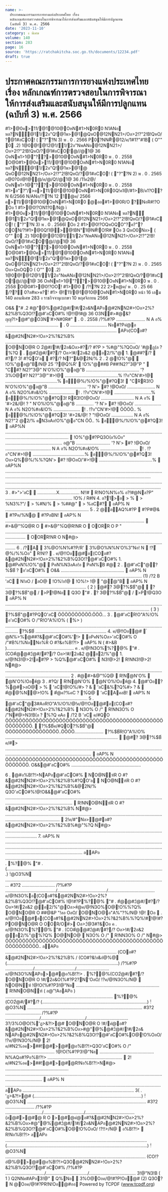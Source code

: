 ```yaml
---
name: >-
  ประกาศคณะกรรมการการยางแห่งประเทศไทย เรื่อง
  หลักเกณฑ์การตรวจสอบในการพิจารณาให้การส่งเสริมและสนับสนุนให้มีการปลูกแทน
  (ฉบับที่ 3) พ.ศ. 2566
date: '2023-11-10'
category: ง พิเศษ
volume: 140
section: 283
page: 16
source: 'https://ratchakitcha.soc.go.th/documents/12234.pdf'
draft: true
---
```


# ประกาศคณะกรรมการการยางแห่งประเทศไทย เรื่อง หลักเกณฑ์การตรวจสอบในการพิจารณาให้การส่งเสริมและสนับสนุนให้มีการปลูกแทน (ฉบับที่ 3) พ.ศ. 2566

#1>@0ค>11/@1@10@OหN#1>N0R0 N1ANอ หล?N์@11/2อ"Q!@1พ>@1@QหO@12NN21>/Oล>2!?"2!B!QหO/?@1#ลCO! ( "?"?N 3) พ . 0 . 2566 P0?NN#็!@12/ค/1#1?"#1B ( O"" 0 .2) 1@0@!@12ํ@1/1/2อ"NพANอ@12NN21>/ Oล>2!?"2!B!QหO/?@1#ลCO!@//@1@ 36 OหNพ1>1@"??>@10@OหN#1>N0R0 พ . 0 . 2558 O@0#1>@0ค>11/@1@10@OหN#1>N0R0 N1ANอ หล?N์@11/2อ"Q!@1พ>@1@ QหO@12NN21>/Oล>2!?"2!B!QหO/?@1#ลCO! ( "?"?N 2) พ . 0 . 2565 อ@0?0อํ@!@@/ค/@/Q!/@1@ 36 /11ค2@/ OหNพ1>1@"??>@10@OหN#1>N0R0 พ . 0 . 2558 #1>อ"?"/>ค>11/@1@10@OหN#1>N0R0Q!ค1@/#1>B/ค1?O?N 6/2566 N/ANอ/?!?N 12 1@ค/ 2566 ค>11/@1@10@OหN#1>N0R0 @ออ#1>@0R/O ?NอR#!?O Oอ 1 #1>@0!?ON1?0/N@ ì #1>@0ค>11/@1@10@OหN#1>N0R0 N1ANอ หล?N์ @11/2อ"Q!@1พ>@1@QหO@12NN21>/Oล>2!?"2!B!QหO/?@1#ลCO! ( "?"?N 3) พ . 0 . 2566î Oอ 2 #1>@0!?OQหOQO"?ค?"?OON/?!#1>@0Q!1@>@!BN"1@N#็!O!R# Oอ 3 QหO0Nล> ( O"" 0 .2) 1@0@!@12ํ@1/1/2อ"NพANอ@12NN21>/Oล>2!?"2!B! QหO/?@1#ลCO!@//@1@ 36 OหNพ1>1@"??>@10@OหN#1>N0R0 พ . 0 . 2558 O@0#1>@0ค>11/@1@10@OหN#1>N0R0 N1ANอ หล?N์@11/2อ"Q!@1พ>@1@ QหO@12NN21>/Oล>2!?"2!B!QหO/?@1#ลCO! ( "?"?N 2) พ . 0 . 2565 Oล>QหOQO ( O"" 0 .2) 1@0@!@12ํ@1/1/2อ"NพANอ@12NN21>/Oล>2!?"2!B!QหO/?@1#ลCO!@//@1@ 36 OหNพ1>1@"??>@10@OหN#1>N0R0 พ . 0 . 2558 O@0#1>@0!?OO! #1>@0  /?!?N 22 2>ห@ค/ พ . 0 . 25 66 /?? 0?ล#พ>พ?!์ #1> @!11/@1@10@OหN#1>N0R0 หน้า 16 เลม 140 ตอนพิเศษ 283 ง ราชกิจจานุเบกษา 10 พฤศจิกายน 2566

O&& "# .2 #@"@%@#2ํ@#/!#/2อ&NAPอ@#2NN2#>!Oล>2%?&2%B%Q3O!?@#'ลCO#% !@!!@!#@ 36 O3N#>#@&?ญญ?!>@#"@O3N'#>N#0R#"  . 0 . 2558 /?%#?P ....................... N A อ% ..........................................  . 0 ............................. Nล#?Pคํ@อ ........................................................................................ APอ(COอ#?&@#2NN2#>!Oล>2%?&2%B% ....................................................................................................... O@NO@R O 2ํ@#/!#/2อ&Oล>#?/? #?P > %#@"%?QOลO/ '#@ฏ(ล ? %?Q  . @#2ํ@#/#?/? Oล>!#/2อ&2 @อ2/%"@ 1. @##?/?  #?/? 3! #?QO'ล  #?/? N?"&@2N/% 2 . 2 @!O%"@  !O%"@อ@"B/N@ 25 '?@Q%R'  !O%"@##B P##!N2?"3@"P "  "C#? N2?"3@" N'O%!O%"@อ@"B .......................................... '? 3%O@#? N2?"3@"'#>!@ ..........................................% !?อ"CN'#>!@ .........................................% อํ@%/%!O%"@#?Q3!  "CRR3!O N'O%!O%"@อ@"B .............................. '? N'> #? !@OลO/ ...................... N A อ% N2O%#อ&!O% .................... ! . !?อ"CN'#>!@ .............................% อํ@%/%!O%"@#?Q3! RR3!O!@OลO/ .......................... N A อ%  '#>2&/@! ? " N'O%!O%"@อ@"B .............. '? N'> #? !@OลO/ ..................... N A อ% N2O%#อ&!O% ..................... ! . !?อ"CN'#>!@ ÖÖÖÖ.. % อํ@%/%!O%"@#?Q3! '#>2&/@! ? "!@OลO/ ................. N A อ% N2?"2 @2/% คN3ลAอ!O%"@อ"CN ÖÖ.. % อํ@%/%!O%"@#?Q3!  อAP%N ..............................................................................................................................................................................  !O%"@#?PQ3O(ล%Oอ" ............................................. อ@"B ........................... '? N'> #? !@OลO/ .................................... N A อ% N2O%#อ&!O% .............................. ! . !?อ"CN'#>!@ .........................................% อํ@%/%!O%"@#?Q3! Oล>Q%ํ@%/%%?QN'> #? !@OลO/'#>!@ ..........................................%  อAP%N ............................................................................................................................................................................................................................................... ....................................................................................................................................................................................................................................................... 3 . #>">'ลC  ...............X................ N!!#  R!NO%N%อ% อ?!#@Nล?P" ..................................................... !O% / R#N 4. ล?1>อ > %  > %N3%?"/  > %#N/%  > %##@"  > %ลC#?  อAP% N .................................................................. 5 . 2 @อAQ%#?P  #?P#@&  #?Pค/%N@  #?PลBN!  อAP% N ..............................................................................................................  #>&@"%ํQ@R O  #>&@"%ํQ@R!NR O  OORR O P " ............................................................................................................................................  OORR!NR O N#@> .................................................................................................................................... 6 . /?A  3%@O%N%#?P/R'  3%@O%N%N'O%3"Nอ! N  !?ํ@%/%%Oอ"  R!N!?  . ค/@!!Oอ@#อ(COอ#?&@#2NN2#>!Oล>2%?&2%B%Q3O!?@#'ลCO#% 1. @#PคN%!O%"@  PคN%N3ลAอ!อ  PคN%B #@ 2 . @#'ลC"@?%$B์ ? อ'ลCO#%  O&& ..................................................  อAP% N ............................................................................................................ (1) /?2 B 'ลC  N!ลO / ลO@  !O%!อ!@  !O%!> !@  "@ํ@"B  อAP% N ................................................................ ( 2 ) @#? 3@?%$B์"@  ? 3@?%$B์"@ / >P!@Nอ  Q3O "# . ? 3@?%$B์"@ / >P!@Q3O  อAP% N .............................................................................................................................................................................................................................................. ( 3 ) ?%$B์"@#?PQO'ลC ÖÖÖÖÖÖÖÖÖÖ.ÖÖÖ... 3 . @#'ลCR!O"A%!O% อ'ลCO#% O /"R!O"A%!O% ( %> ) ...................................................................................................................................... ?%$B์ ........................................................ 4. ค/@!!Oอ@#  ํ @N%>%@##?&@#'ลCO#%'!>  อPคN%Oล>'ลCO#% O /"#B%!%NอNอ%R O #?&อ%B!?!>  อAP% N ( #>&B )..................................................... ค . ค/@!N3O%%?@% "# . (CO#ํ@@#2ํ@#/#?/? Oล>!#/2อ&2 @อ2/%"@ 1. ค/@!N3!@>2!อ#?P > %Q%@#'ลCO#%  N3!@>2!  R!NN3!@>2! N#@> ............................................................................................................................................................................... 2 . #@#>&@"%ํQ@  R!Nํ@N'O%  ํ@N'O%!Oอ#ํ@ 3 . #?Q/  R!Nํ@N'O%  ํ@N'O%!Oอ#ํ@ 4. @#'Oอ?%@#>ลO@ > %  'ลC!@!O%/#> ? &  'ลC&%?Q%#> ? &  #ํ@@%N@>!O%  #ํ@ค?%คC ? %ํQ@  'ลCAคลB!  อAP% N ................................................................. 5 . @#'ลC"@3#AอR!O"A%!O%!@!ค/@!!Oอ@#อ(COอ#?&@#2NN2#>!Oล>2%?&2%B%  N3O% O /"  R!NN3O% O /"N#@>N3!B(ล ? %?Q คAอ  /?2 B 'ลC ค/#QO ÖÖÖÖÖÖÖÖÖÖÖÖÖÖÖÖÖÖÖÖÖÖÖÖÖÖÖÖÖÖÖÖÖÖÖÖÖÖÖÖÖÖÖÖÖÖÖÖÖÖÖÖÖÖÖ.  ?%$B์ค/#QO?%$B์"@ ÖÖÖÖÖÖÖÖÖÖÖÖÖÖÖÖ..ÖÖÖÖ....................... ?%$B์R!O"A%!O% .........................................................................................  @#? 3@?%$B์ ค/#> ................................................................................................................................................................................................  อAP% N ÖÖÖÖÖÖÖÖÖÖÖÖÖÖÖÖÖÖÖÖÖÖÖÖÖÖÖÖÖÖÖÖÖÖÖÖÖÖÖÖÖÖÖÖÖÖÖÖÖÖÖÖÖÖ. O&&@#'ลCO#% .......................................................

6 . @#อ%B!?!>NAPอ@#'ลCO#%  NO@Nฑ์R O #?&@#2NN2#>!Oล>2%?&2%B%#?QO'ล  NO@Nฑ์R O #?&@#2NN2#>!Oล>2%?&2%B%&@2N/% Q3O'ลCO#%!@!O&&@#'ลCO#% .................................................................................................................................................................................  R!NNO@Nฑ์R O #?&@#2NN2#>!Oล>2%?&2%B% N#@> .......................................................................................................................................................................  2!ค/#"Nล>@#อ#?&@#2NN2#>!Oล>2%?&2%B%#@"%?Q N#@> ..................................................................................................................................................... 7. อAP% N ..................................................................................................................................................................................................................................................................................................................... ลAPอ ............................................................................................................................. %?@% "# . (............................................................................................................................) !ํ@O3%N ............................................................................................................................... #3?2 .......................... /?%#?P ......................................../......................................./..................................... ค/@!N3O%อ(COอ#?&@#2NN2#>!Oล>2%?&2%B%Q3O!?@#'ลCO#% !@!#?P%?@% "# . #ํ@@#2ํ@#/#?/? Oล>!#/2อ&2 @อ2/%"@Oล>#ํ@ค/@!N3O%O@!O%%?Q% O@NO@R O ##@&P "!ลอ OลO/ O@NO@อ"A%"?%/N@ !@! Oอ  . ค/@!!Oอ@#อ(COอ#?&@#2NN2#>!Oล>2%?&2%B%%?Q%!#!@!#?PO@NO@R O OOR/O#> Oล>2ํ@3#?&Oอ ค . ค/@!N3O%%?@% "# . (CO#ํ@@#2ํ@#/#?/? Oล>!#/2อ&2 @อ2/%"@%?Q% O@NO@  N3O% O /"  R!NN3O% O /" N#@> ÖÖÖÖÖÖÖÖÖÖÖÖÖÖÖÖÖÖÖÖÖÖÖÖÖÖÖÖÖÖÖÖÖÖÖÖÖÖÖÖÖÖÖÖÖÖÖÖÖÖÖÖÖÖÖÖÖ.. ลAPอ ........................................................................................ (COอ#?&@#2NN2#>!Oล>2%?&2%B% / (CO#?&!อ&อํ@%@ (........................................................................................) /?%#?P ....................../................................/.......................... ค/@!N3O%NAPอ>@#@อ%B!?!> . %?@%(CO2ํ@#/#?/? O@NO@R O !#/2อ&O(%#?P2?N'OลO/ !?ค/@!N3O%/N@  NO@Nฑ์ !@!O(%#?P3!@"Nล ..................................................................  R!NNO@Nฑ์ ( ล@"!AอAPอ ) ..................................................................................... %?@%(CO2ํ@#/#?/? (...................................................................................) !ํ@O3%N ........................................................................................... #3?2 ............................ /?%#?P .........................../.................................../................................. 3?/3%O@O(%'ฏ>&?!>@# O@NO@R O !#/คํ@อ#?&@#2NN2#>!Oล>2%?&2%B%Oล>#@"@%@#2ํ@#/!#/2อ& NAPอ@#2NN2#>!Oล>2%?&2%B%Q3O!?@#'ลCO#%O@!O%OลO/ !?ค/@!N3O%/N@  2!ค/#N2%อค>##!@#>@#@อ%B!?!>Q3O'ลCO#% O /" ....................................... !@!O(%#?P3!@"Nล ........................................... N%AQอ#?Pอ%B!?!> ...........................................................  2!ค/#N2%อค>##!@#>@#@R!Nอ%B!?!>N#@> .................................................. .........................................................................................................................................................  อAP% N ........................................................................................................................... ลAPอ ........................................................................................ 3( . 'ฏ>&?!>@# (.....................................................................................) !ํ@O3%N .............................................................................................. #3?2 ....................... /?%#?P ............................./................................/....................................... (ล@#>@#@ R O >@#@คํ@อ#?&@#2NN2#>!Oล>2%?&2%B%Oล>#@"@%@#2ํ@#/!#/2อ&NAPอ@#2NN2#>!Oล>2%?&2%B%Q3O!?@#'ลCO#%O@!O%OลO/ !?!!>/N@  อ%B!?!>  R!Nอ%B!?!> ลAPอ ................................................................................................................ (...............................................................................................................) !ํ@O3%N ............................................................................................................... (CO!?อํ@%@>@#@อ%B!?!>Q3O@#2NN2#>!Oล>2%?&2%B%Q3O!?@#'ลCO#% /?%#?P .............................../................................./..................................... 3!@"N3!B ( 1 ) Q2NNค#APอ3!@"  Q%Nอ  3%O@Oอค/@!#?P!Oอ@# (2) Q3O?  N @Oอค/@!#?PR!N!Oอ@#ออ Powered by TCPDF (www.tcpdf.org)
